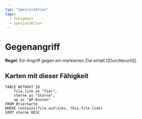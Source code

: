 ```yaml
---
typ: "Spezialaktion"
tags:   
  - fähigkeit
  - spezialaktion
---  
```


# Gegenangriff
**Regel:** Ein Angriff gegen ein markiertes Ziel erhält [[Durchbruch]].

## Karten mit dieser Fähigkeit  
```dataview 
TABLE WITHOUT ID   
	file.link as "Tier",   
	sterne as "Sterne",   
	ap as "AP-Kosten" 
FROM #tierkarte 
WHERE contains(file.outlinks, this.file.link) 
SORT sterne DESC
```

